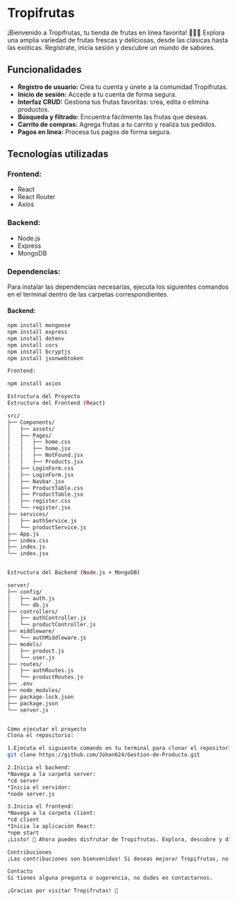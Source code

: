 # Tropifrutas

¡Bienvenido a Tropifrutas, tu tienda de frutas en línea favorita! 🍎🍌🍍 Explora una amplia variedad de frutas frescas y deliciosas, desde las clásicas hasta las exóticas. Regístrate, inicia sesión y descubre un mundo de sabores.

## Funcionalidades

* **Registro de usuario:** Crea tu cuenta y únete a la comunidad Tropifrutas.
* **Inicio de sesión:** Accede a tu cuenta de forma segura.
* **Interfaz CRUD:** Gestiona tus frutas favoritas: crea, edita o elimina productos.
* **Búsqueda y filtrado:** Encuentra fácilmente las frutas que deseas.
* **Carrito de compras:** Agrega frutas a tu carrito y realiza tus pedidos.
* **Pagos en línea:** Procesa tus pagos de forma segura.

## Tecnologías utilizadas

### **Frontend:**
* React
* React Router
* Axios

### **Backend:**
* Node.js
* Express
* MongoDB

### **Dependencias:**
Para instalar las dependencias necesarias, ejecuta los siguientes comandos en el terminal dentro de las carpetas correspondientes.

#### **Backend:**
```bash
npm install mongoose
npm install express
npm install dotenv
npm install cors
npm install bcryptjs
npm install jsonwebtoken

Frontend:

npm install axios

Estructura del Proyecto
Estructura del Frontend (React)

src/
├── Components/
│   ├── assets/
│   ├── Pages/
│   │   ├── home.css
│   │   ├── home.jsx
│   │   ├── NotFound.jsx
│   │   ├── Products.jsx
│   ├── LoginForm.css
│   ├── LoginForm.jsx
│   ├── Navbar.jsx
│   ├── ProductTable.css
│   ├── ProductTable.jsx
│   ├── register.css
│   └── register.jsx
├── services/
│   ├── authService.js
│   └── productService.js
├── App.js
├── index.css
├── index.js
└── index.jsx


Estructura del Backend (Node.js + MongoDB)

server/
├── config/
│   ├── auth.js
│   └── db.js
├── controllers/
│   ├── authController.js
│   └── productController.js
├── middleware/
│   └── authMiddleware.js
├── models/
│   ├── product.js
│   └── user.js
├── routes/
│   ├── authRoutes.js
│   └── productRoutes.js
├── .env
├── node_modules/
├── package-lock.json
├── package.json
└── server.js


Cómo ejecutar el proyecto
Clona el repositorio:

1.Ejecuta el siguiente comando en tu terminal para clonar el repositorio:
git clone https://github.com/Johan624/Gestion-de-Producto.git

2.Inicia el backend:
*Navega a la carpeta server:
*cd server
*Inicia el servidor:
*node server.js

3.Inicia el frontend:
*Navega a la carpeta client:
*cd client
*Inicia la aplicación React:
*npm start
¡Listo! 🎉 Ahora puedes disfrutar de Tropifrutas. Explora, descubre y disfruta de las mejores frutas.

Contribuciones
¡Las contribuciones son bienvenidas! Si deseas mejorar Tropifrutas, no dudes en enviar tus pull requests.

Contacto
Si tienes alguna pregunta o sugerencia, no dudes en contactarnos.

¡Gracias por visitar Tropifrutas! 🌟
